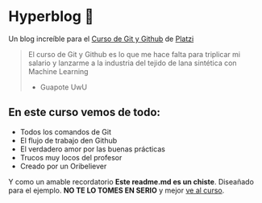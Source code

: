 # Hyperblog 💚
Un blog increíble para el [Curso de Git y Github](https://platzi.com/clases/git-github/) de [Platzi](https://platzi.com/home)
>El curso de Git y Github es lo que me hace falta para triplicar mi salario y lanzarme a la industria del tejido de lana sintética con Machine Learning
> - Guapote UwU

## En este curso vemos de todo:
* Todos los comandos de Git
* El flujo de trabajo den Github
* El verdadero amor por las buenas prácticas
* Trucos muy locos del profesor
* Creado por un Oribeliever

Y como un amable recordatorio **Este readme.md es un chiste**. Diseañado para el ejemplo. **NO TE LO TOMES EN SERIO** y mejor [ve al curso](https://platzi.com/clases/git-github/).
